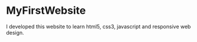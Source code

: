 # MyFirstWebsite
  I developed this website to learn html5, css3, javascript and responsive web design.
